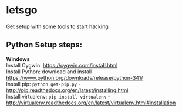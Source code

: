 letsgo
======

Get setup with some tools to start hacking

## Python Setup steps:
   **Windows**  
    Install Cygwin: <a href="https://cygwin.com/install.html">https://cygwin.com/install.html</a>  
    Install Python: download and install <a href="https://www.python.org/downloads/release/python-341/">https://www.python.org/downloads/release/python-341/</a>   
    Install pip: ```python get-pip.py``` - <a href="http://pip.readthedocs.org/en/latest/installing.html">http://pip.readthedocs.org/en/latest/installing.html</a>  
    Install virtualenv: ```pip install virtualenv``` - <a href="http://virtualenv.readthedocs.org/en/latest/virtualenv.html#installation">http://virtualenv.readthedocs.org/en/latest/virtualenv.html#installation</a>
